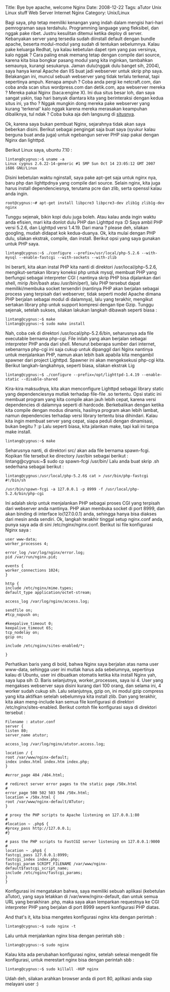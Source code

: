 Title: Bye bye apache, welcome Nginx
Date: 2008-12-22
Tags: aTutor Unix Linux stuff Web Server Internet Nginx
Category: Unix/Linux

Bagi saya, php tetap memiliki kenangan yang indah dalam mengisi hari-hari pemrograman saya terdahulu. Programming language yang fleksibel, dan nggak pake ribet. Justru kesulitan ditemui ketika deploy di server. Kebanyakan server yang tersedia sudah diinstall default dengan bundle apache, beserta modul-modul yang sudah di tentukan sebelumnya. Kalau pake keluarga Redhat, iya kalau kebetulan dapet rpm yang pas versinya, kalo nggak ? Cara paling enak memang tetap dengan compile dari source, karena kita bisa bongkar pasang modul yang kita inginkan, tambahkan semaunya, kurangi sesukanya. Jaman dulu(nggak dulu banget sih, 2004), saya hanya kenal Apache dan IIS buat jadi webserver untuk skrip php saya. Belakangan ini, muncul sebuah webserver yang tidak terlalu terkenal, tapi sepertinya ampuh. Kenapa ampuh ? Coba anda pergi ke netcraft.com, dan coba anda scan situs wordpress.com dan detik.com, apa webserver mereka ? Mereka pakai Nginx (baca:engine X). Ini dua situs besar loh, dan saya sangat yakin, tiap hari banyak diantara kita yang berinteraksi dengan kedua situs ini, ya tho ? Nggak mungkin dong mereka pake webserver yang kurang 'terkenal' kalo nggak karena mereka merasakan keampuhan dibaliknya, tul ndak ? Coba buka aja deh langsung di [situsnya][1].


Ok, karena saya bukan pembuat Nginx, sejarahnya tidak akan saya beberkan disini. Berikut sebagai pengingat saja buat saya (syukur kalau berguna buat anda juga) untuk ngebangun server PHP siap pakai dengan Nginx dan lighttpd.

Berikut Linux saya, ubuntu 7.10 :

```
lintang@cygnus:~$ uname -a
Linux cygnus 2.6.22-14-generic #1 SMP Sun Oct 14 23:05:12 GMT 2007 i686 GNU/Linux
```

Disini kebetulan waktu nginstall, saya pake apt-get saja untuk nginx nya, baru php dan lighttpdnya yang compile dari source. Selain nginx, kita juga harus install dependenciesnya, terutama pcre dan zlib, serta openssl kalau anda ingin.

```
root@cygnus:~# apt-get install libpcre3 libpcre3-dev zlib1g zlib1g-dev nginx
```

Tunggu sejenak, bikin kopi dulu juga boleh. Atau kalau anda ingin waktu anda efisien, mari kita donlot dulu PHP dan Lighttpd nya :D
Saya ambil PHP versi 5.2.6, dan Lighttpd versi 1.4.19. Dari mana ? please deh, silakan googling, mudah didapat kok kedua-duanya.
Ok, kita mulai dengan PHP dulu, silakan ekstrak, compile, dan install. Berikut opsi yang saya gunakan untuk PHP saya.

```
lintang@cygnus:~$ ./configure --prefix=/usr/local/php-5.2.6 --with-mysql --enable-fastcgi --with-sockets --with-zlib
```

Ini berarti, kita akan instal PHP kita nanti di direktori /usr/local/php-5.2.6, mengikut-sertakan library koneksi php untuk mysql, membuat PHP yang berfungsi sebagai interpreter CGI ( nantinya skrip PHP bisa dijalankan dari shell, mirip /bin/bash atau /usr/bin/perl), lalu PHP tersebut dapat memiliki/membuka socket tersendiri (nantinya PHP akan berjalan sebagai process yang terpisah dari webserver, tidak seperti model Apache dimana PHP berjalan sebagai modul di dalamnya), lalu yang terakhir, mengikut sertakan library php untuk support kompresi dengan tipe Gzip.
Tunggu sejenak, setelah sukses, silakan lakukan langkah dibawah seperti biasa :

```
lintang@cygnus:~$ make
lintang@cygnus:~$ sudo make install
```

Nah, coba cek di direktori /usr/local/php-5.2.6/bin, seharusnya ada file executable bernama php-cgi. File inilah yang akan berjalan sebagai interpreter PHP anda dari shell.
Menurut beberapa sumber dari internet, sebenarnya php-cgi ini saja cukup untuk dipanggil dari Nginx nantinya untuk menjalankan PHP, namun akan lebih baik apabila kita mengambil spawner dari project Lighttpd. Spawner ini akan mengeksekusi php-cgi kita. Berikut langkah-langkahnya, seperti biasa, silakan ekstrak Lig

```
lintang@cygnus:~$ ./configure --prefix=/opt/lighttpd-1.4.19 --enable-static --disable-shared
```

Kira-kira maksudnya, kita akan menconfigure Lighttpd sebagai library static yang dependenciesnya mutlak terhadap file-file .so tertentu. Opsi static ini membuat program yang kita compile akan jauh lebih cepat, karena versi dependencies di dalamnya seperti di hardcode. Berkebalikan dengan ketika kita compile dengan modus dinamis, hasilnya program akan lebih lambat, namun dependencies terhadap versi library tertentu bisa dihindari. Kalau kita ingin membuat server yang cepat, siapa peduli dengan dinamisasi, bukan begitu ? :p
Lalu seperti biasa, kita jalankan make, tapi kali ini tanpa make install.

```
lintang@cygnus:~$ make
```

Seharusnya nanti, di direktori src/ akan ada file bernama spawn-fcgi. Kopikan file tersebut ke directory /usr/bin sebagai berikut :
lintang@cygnus:~$ sudo cp spawn-fcgi /usr/bin/
Lalu anda buat skrip .sh sederhana sebagai berikut :

```
lintang@cygnus:/usr/local/php-5.2.6$ cat > /usr/bin/php-fastcgi #!/bin/sh

/usr/bin/spawn-fcgi -a 127.0.0.1 -p 8999 -f /usr/local/php-5.2.6/bin/php-cgi

```

Ini adalah skrip untuk menjalankan PHP sebagai proses CGI yang terpisah dari webserver anda nantinya. PHP akan membuka socket di port 8999, dan akan binding di interface lo(127.0.0.1) anda, sehingga hanya bisa diakses dari mesin anda sendiri.
Ok, langkah terakhir tinggal setup nginx.conf anda, punya saya ada di sini /etc/nginx/nginx.conf.
Berikut isi file konfigurasi Nginx saya :
```
user www-data;
worker_processes 4;

error_log /var/log/nginx/error.log;
pid /var/run/nginx.pid;

events {
worker_connections 1024;
}

http {
include /etc/nginx/mime.types;
default_type application/octet-stream;

access_log /var/log/nginx/access.log;

sendfile on;
#tcp_nopush on;

#keepalive_timeout 0;
keepalive_timeout 65;
tcp_nodelay on;
gzip on;

include /etc/nginx/sites-enabled/*;

}
```
Perhatikan baris yang di bold, bahwa Nginx saya berjalan atas nama user www-data, sehingga user ini mutlak harus ada sebelumnya, sepertinya kalau di Ubuntu, user ini dibuatkan otomatis ketika kita install Nginx yah, saya lupa sih :D.
Baris selanjutnya, worker_processes, saya isi 4. User yang mengakses webserver saya disini kurang dari 100 orang, dan selama ini, 4 worker sudah cukup sih.
Lalu selanjutnya, gzip on, ini modul gzip compress yang kita aktifkan setelah sebelumnya kita install zlib. Dan yang terakhir, kita akan meng-include kan semua file konfigurasi di direktori /etc/nginx/sites-enabled. Berikut contoh file konfigurasi saya di direktori tersebut :

```
Filename : atutor.conf
server {
listen 80;
server_name atutor;

access_log /var/log/nginx/atutor.access.log;

location / {
root /var/www/nginx-default;
index index.html index.htm index.php;
}

#error_page 404 /404.html;

# redirect server error pages to the static page /50x.html
#
error_page 500 502 503 504 /50x.html;
location = /50x.html {
root /var/www/nginx-default/ATutor;
}

# proxy the PHP scripts to Apache listening on 127.0.0.1:80
#
#location ~ .php$ {
#proxy_pass http://127.0.0.1;
#}

# pass the PHP scripts to FastCGI server listening on 127.0.0.1:9000
#
location ~ .php$ {
fastcgi_pass 127.0.0.1:8999;
fastcgi_index index.php;
fastcgi_param SCRIPT_FILENAME /var/www/nginx-default$fastcgi_script_name;
include /etc/nginx/fastcgi_params;
}
}
```

Konfigurasi ini mengatakan bahwa, saya memiliki sebuah aplikasi (kebetulan aTutor), yang saya letakkan di /var/www/nginx-default, dan untuk semua URL yang berakhiran .php, maka saya akan lemparkan requestnya ke CGI interpreter PHP yang berjalan di port 8999 seperti konfigurasi PHP diatas.

And that's it, kita bisa mengetes konfigurasi nginx kita dengan perintah :

```
lintang@cygnus:~$ sudo nginx -t
```

Lalu untuk menjalankan nginx bisa dengan perintah sbb :

```
lintang@cygnus:~$ sudo nginx
```

Kalau kita ada perubahan konfigurasi nginx, setelah selesai mengedit file konfigurasi, untuk merestart nginx bisa dengan perintah sbb :

```
lintang@cygnus:~$ sudo killall -HUP nginx
```

Udah deh, silakan arahkan browser anda di port 80, aplikasi anda siap melayani user :)

[1]: http://nginx.net/
